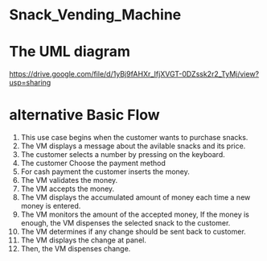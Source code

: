 # Snack_Vending_Machine

# The UML diagram

https://drive.google.com/file/d/1yBj9fAHXr_IfjXVGT-0DZssk2r2_TyMj/view?usp=sharing

# alternative Basic Flow

1.	This use case begins when the customer wants to purchase snacks.
2.	The VM displays a message about the avilable snacks and its price.
3.	The customer selects a number by pressing on the keyboard.
3.	The customer Choose the payment method
4.	For cash payment the customer inserts the money.
5.	The VM validates the money.
6.	The VM accepts the money. 
7.	The VM displays the accumulated amount of money each time a new money is entered.
8.	The VM monitors the amount of the accepted money, If the money is enough, the VM dispenses the selected snack to the customer. 
9.	The VM determines if any change should be sent back to customer.
10.	The VM displays the change at panel. 
11.	Then, the VM dispenses change.
